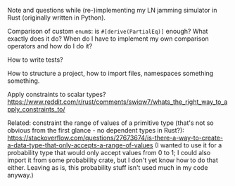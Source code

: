 Note and questions while (re-)implementing my LN jamming simulator in Rust (originally written in Python).

Comparison of custom `enum`s: is `#[derive(PartialEq)]` enough? What exactly does it do? When do I have to implement my own comparison operators and how do I do it?

How to write tests?

How to structure a project, how to import files, namespaces something something.

Apply constraints to scalar types? https://www.reddit.com/r/rust/comments/swiqw7/whats_the_right_way_to_apply_constraints_to/

Related: constraint the range of values of a primitive type (that's not so obvious from the first glance - no dependent types in Rust?): https://stackoverflow.com/questions/27673674/is-there-a-way-to-create-a-data-type-that-only-accepts-a-range-of-values
(I wanted to use it for a probability type that would only accept values from 0 to 1; I could also import it from some probability crate, but I don't yet know how to do that either. Leaving as is, this probability stuff isn't used much in my code anyway.)